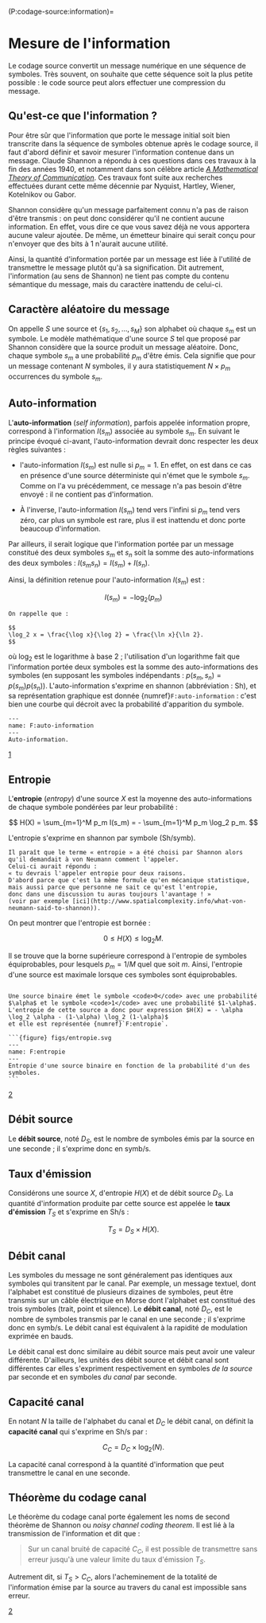 (P:codage-source:information)=
# Mesure de l'information


Le codage source convertit un message numérique en une séquence de symboles.
Très souvent, on souhaite que cette séquence soit la plus petite possible : le code source peut alors effectuer une compression du message.


## Qu'est-ce que l'information ?

Pour être sûr que l'information que porte le message initial soit bien transcrite dans la séquence de symboles obtenue après le codage source,
il faut d'abord définir et savoir mesurer l'information contenue dans un message.
Claude Shannon a répondu à ces questions dans ces travaux à la fin des années 1940,
et notamment dans son célèbre article [_A Mathematical Theory of Communication_](http://people.math.harvard.edu/~ctm/home/text/others/shannon/entropy/entropy.pdf).
Ces travaux font suite aux recherches effectuées durant cette même décennie par Nyquist, Hartley, Wiener, Kotelnikov ou Gabor.

Shannon considère qu'un message parfaitement connu n'a pas de raison d'être transmis :
on peut donc considérer qu'il ne contient aucune information.
En effet, vous dire ce que vous savez déjà ne vous apportera aucune valeur ajoutée.
De même, un émetteur binaire qui serait conçu pour n'envoyer que des bits à 1 n'aurait aucune utilité.

Ainsi, la quantité d'information portée par un message est liée à l'utilité de transmettre le message plutôt qu'à sa signification.
Dit autrement, l'information (au sens de Shannon) ne tient pas compte du contenu sémantique du message,
mais du caractère inattendu de celui-ci.


## Caractère aléatoire du message

<!-- attention notation : remplacer x qui est le signal émis ! Par m ou s ? -->

On appelle $S$ une source et $\{s_1, s_2,\dots,s_M\}$ son alphabet où chaque $s_m$ est un symbole.
Le modèle mathématique d'une source $S$ tel que proposé par Shannon considère que la source produit un message aléatoire.
Donc, chaque symbole $s_m$ a une probabilité $p_m$ d'être émis.
Cela signifie que pour un message contenant $N$ symboles, il y aura statistiquement $N \times p_m$ occurrences du symbole $s_m$.


## Auto-information

L'**auto-information** (_self information_), parfois appelée information propre,
correspond à l'information $I(s_m)$ associée au symbole $s_m$.
En suivant le principe évoqué ci-avant, l'auto-information devrait donc respecter les deux règles suivantes :

* l'auto-information $I(s_m)$ est nulle si $p_m=1$.
  En effet, on est dans ce cas en présence d'une source déterministe qui n'émet que le symbole $s_m$.
  Comme on l'a vu précédemment, ce message n'a pas besoin d'être envoyé : il ne contient pas d'information.
  
* À l'inverse, l'auto-information $I(s_m)$ tend vers l'infini si $p_m$ tend vers zéro,
  car plus un symbole est rare, plus il est inattendu et donc porte beaucoup d'information.
  
Par ailleurs, il serait logique que l'information portée par un message constitué des deux symboles $s_m$ et $s_n$
soit la somme des auto-informations des deux symboles : $I(s_ms_n) = I(s_m) + I(s_n)$.

Ainsi, la définition retenue pour l'auto-information $I(s_m)$ est :

$$
I(s_m) = - \log_2(p_m)
$$

```{margin}
On rappelle que :

$$
\log_2 x = \frac{\log x}{\log 2} = \frac{\ln x}{\ln 2}.
$$
```

où $\log_2$ est le logarithme à base 2 ; l'utilisation d'un logarithme fait que l'information portée deux symboles
est la somme des auto-informations des symboles (en supposant les symboles indépendants : $p(s_m,s_n)=p(s_m)p(s_n)$).
L'auto-information s'exprime en shannon (abbréviation : Sh),
et sa représentation graphique est donnée {numref}`F:auto-information` :
c'est bien une courbe qui décroit avec la probabilité d'apparition du symbole.

```{figure} figs/auto-information.svg
---
name: F:auto-information
---
Auto-information.
```

<a class="exercise btn btn-light" href="td.html#exercice-1" role="button">1</a>


## Entropie

L'**entropie** (_entropy_) d'une source $X$ est la moyenne des auto-informations de chaque symbole
pondérées par leur probabilité :

$$
H(X) = \sum_{m=1}^M p_m I(s_m) = - \sum_{m=1}^M p_m \log_2 p_m.
$$

L'entropie s'exprime en shannon par symbole (Sh/symb).

```{margin}
Il paraît que le terme « entropie » a été choisi par Shannon alors qu'il demandait à von Neumann comment l'appeler.
Celui-ci aurait répondu :
« tu devrais l'appeler entropie pour deux raisons.
D'abord parce que c'est la même formule qu'en mécanique statistique,
mais aussi parce que personne ne sait ce qu'est l'entropie,
donc dans une discussion tu auras toujours l'avantage ! »
(voir par exemple [ici](http://www.spatialcomplexity.info/what-von-neumann-said-to-shannon)).
```

<!-- Proakis, problème 3-5 -->
On peut montrer que l'entropie est bornée :

$$
0 \leq H(X) \leq \log_2 M.
$$

Il se trouve que la borne supérieure correspond à l'entropie de symboles équiprobables,
pour lesquels $p_m = 1/M$ quel que soit $m$.
Ainsi, l'entropie d'une source est maximale lorsque ces symboles sont équiprobables.

````{div} example

Une source binaire émet le symbole <code>0</code> avec une probabilité $\alpha$ et le symbole <code>1</code> avec une probabilité $1-\alpha$.
L'entropie de cette source a donc pour expression $H(X) = - \alpha \log_2 \alpha - (1-\alpha) \log_2 (1-\alpha)$
et elle est représentée {numref}`F:entropie`.

```{figure} figs/entropie.svg
---
name: F:entropie
---
Entropie d'une source binaire en fonction de la probabilité d'un des symboles.
```

````

<a class="exercise btn btn-light" href="td.html#exercice-2" role="button">2</a>


## Débit source

Le **débit source**, noté $D_S$, est le nombre de symboles émis par la source en une seconde ;
il s'exprime donc en symb/s.


## Taux d'émission

Considérons une source $X$, d'entropie $H(X)$ et de débit source $D_S$.
La quantité d'information produite par cette source est appelée le **taux d'émission** $T_S$ et s'exprime en Sh/s :

$$
T_S = D_S \times H(X).
$$


## Débit canal

Les symboles du message ne sont généralement pas identiques aux symboles qui transitent par le canal.
Par exemple, un message textuel, dont l'alphabet est constitué de plusieurs dizaines de symboles,
peut être transmis sur un câble électrique en Morse dont l'alphabet est constitué des trois symboles (trait, point et silence).
Le **débit canal**, noté $D_C$, est le nombre de symboles transmis par le canal en une seconde ;
il s'exprime donc en symb/s.
Le débit canal est équivalent à la rapidité de modulation exprimée en bauds.

Le débit canal est donc similaire au débit source mais peut avoir une valeur différente.
D'ailleurs, les unités des débit source et débit canal sont différentes car elles s'expriment respectivement
en symboles _de la source_ par seconde et en symboles _du canal_ par seconde.


## Capacité canal

En notant $N$ la taille de l'alphabet du canal et $D_C$ le débit canal,
on définit la **capacité canal** qui s'exprime en Sh/s par :

$$
C_C = D_C \times \log_2(N).
$$

La capacité canal correspond à la quantité d'information que peut transmettre le canal en une seconde.


## Théorème du codage canal

Le théorème du codage canal porte également les noms de second théorème de Shannon ou _noisy channel coding theorem_.
Il est lié à la transmission de l'information et dit que :

> Sur un canal bruité de capacité $C_C$, il est possible de transmettre sans erreur jusqu'à une valeur limite du taux d'émission $T_S$.

Autrement dit, si $T_S > C_C$, alors l'acheminement de la totalité de l'information émise par la source au travers du canal est impossible sans erreur.

<a class="exercise btn btn-light" href="td.html#exercice-2" role="button">2</a>

